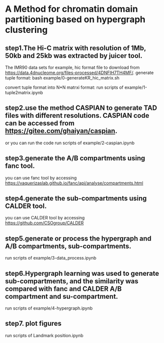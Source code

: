 # A Method for chromatin domain partitioning based on hypergraph clustering
## step1.The Hi-C matrix with resolution of 1Mb, 50kb and 25kb was extracted by juicer tool.
The IMR90 data sets for example, hic format file to download from https://data.4dnucleome.org/files-processed/4DNFIH7TH4MF/.
generate tuple format:
bash example/0-generateKR_hic_matrix.sh

convert tuple format into N*N matrxi format:
run scripts of example/1-tuple2matrix.ipynb

## step2.use the method CASPIAN to generate TAD files with different resolutions. CASPIAN code can be accessed from https://gitee.com/ghaiyan/caspian.
or you can run the code 
run scripts of example/2-caspian.ipynb


## step3.generate the A/B compartments using fanc tool.
you can use fanc tool by accessing https://vaquerizaslab.github.io/fanc/api/analyse/compartments.html 

## step4.generate the sub-compartments using CALDER tool.

you can use CALDER tool by accessing https://github.com/CSOgroup/CALDER

## step5.generate or process the hypergraph and A/B compartments, sub-compartments.
run scripts of example/3-data_process.ipynb

## step6.Hypergraph learning was used to generate sub-compartments, and the similarity was compared with fanc and CALDER A/B compartment and su-compartment.
run scripts of example/4-hypergraph.ipynb

## step7. plot figures
run scripts of Landmark position.ipynb
